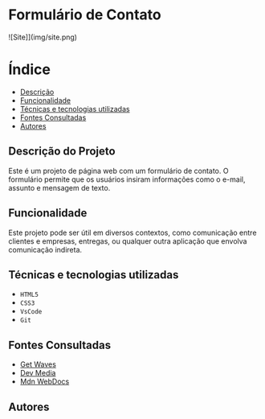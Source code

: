 # Formulário de Contato

![Site]](img/site.png)

# Índice 
* [Descrição](#descrição-do-projeto)
* [Funcionalidade](#funcionalidade)
* [Técnicas e tecnologias utilizadas](#técnicas-e-tecnologias-utilizadas)
* [Fontes Consultadas](#fontes-consultadas)
* [Autores](#autores)

## Descrição do Projeto
Este é um projeto de página web com um formulário de contato. O formulário permite que os usuários insiram informações como o e-mail, assunto e mensagem de texto.

## Funcionalidade 
Este projeto pode ser útil em diversos contextos, como comunicação entre clientes e empresas, entregas, ou qualquer outra aplicação que envolva comunicação indireta.

## Técnicas e tecnologias utilizadas
* ``HTML5``
* ``CSS3``
* ``VsCode``
* ``Git``

## Fontes Consultadas 
* [Get Waves](https://getwaves.io/)
* [Dev Media](https://www.devmedia.com.br/customizando-formularios-com-css/37212)
* [Mdn WebDocs](https://developer.mozilla.org/en-US/docs/Web/HTML/Element/form)

## Autores
